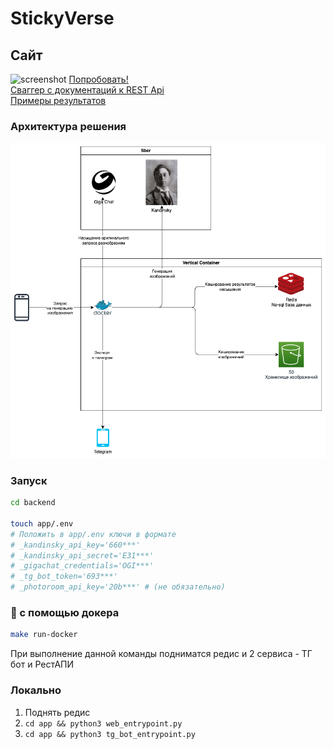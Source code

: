 # StickyVerse

## Сайт
![screenshot](docs/screenshot.png)
[Попробовать!](https://gigachat-challenge-personality.vercel.app/)<br>
[Сваггер с документаций к REST Api](https://kodiki-hack.ru:8000/rapidoc#get-/images)<br>
[Примеры результатов](docs/README.md)

### Архитектура решения
![arch](docs/arch.png)

### Запуск

```bash
cd backend

touch app/.env
# Положить в app/.env ключи в формате
# _kandinsky_api_key='660***'
# _kandinsky_api_secret='E31***'
# _gigachat_credentials='OGI***'
# _tg_bot_token='693***'
# _photoroom_api_key='20b***' # (не обязательно)
```

### 🐳 с помощью докера
```bash
make run-docker
```
При выполнение данной команды подниматся редис и 2 сервиса - ТГ бот и РестАПИ

### Локально
1. Поднять редис
2. `cd app && python3 web_entrypoint.py`
2. `cd app && python3 tg_bot_entrypoint.py`
